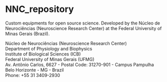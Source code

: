# NNC_repository
Custom equipments for open source science. Developed  by the Núcleo de Neurociências (Neuroscience Research Center) at the Federal University of Minas Gerais (Brazil).

Núcleo de Neurociências (Neuroscience Research Center)<br />
Department of Physiology and Biophysics<br />
Institute of Biological Sciences (ICB) <br />
Federal University of Minas Gerais  (UFMG)<br />
Av. Antônio Carlos, 6627 - Postal Code:  31270-901 - Campus Pampulha<br />
Belo Horizonte - MG - Brazil<br />
Phone: +55 31 3409-2930
